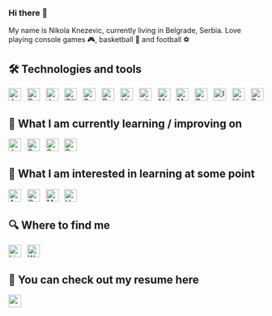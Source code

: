 ### Hi there 👋

My name is Nikola Knezevic, currently living in Belgrade, Serbia. Love playing console games 🎮, basketball 🏀 and football ⚽

## 🛠  Technologies and tools

<a name="learning-now"></a>

[<img src="https://img.shields.io/badge/Java-ED8B00?style=for-the-badge&logo=openjdk&logoColor=white" alt="Java logo" title="Java" height="25" />][tech_tools_anchor]
&nbsp;
[<img src="https://img.shields.io/badge/Python-3776AB?style=for-the-badge&logo=python&logoColor=white" alt="Python logo" title="Python" height="25" />][tech_tools_anchor]
&nbsp;
[<img src="https://img.shields.io/badge/JavaScript-282C34?logo=javascript&logoColor=F7DF1E" alt="JavaScript logo" title="JavaScript" height="25" />][tech_tools_anchor]
&nbsp;
[<img src="https://img.shields.io/badge/C%23-239120?style=for-the-badge&logo=c-sharp&logoColor=white" alt="C# logo" title="C#" height="25" />][tech_tools_anchor]
&nbsp;
[<img src="https://img.shields.io/badge/Spring-6DB33F?style=for-the-badge&logo=spring&logoColor=white" alt="Spring logo" title="Spring" height="25" />][tech_tools_anchor]
&nbsp;
[<img src="https://img.shields.io/badge/React-20232A?style=for-the-badge&logo=react&logoColor=61DAFB" alt="React logo" title="React" height="25" />][tech_tools_anchor]
&nbsp;
[<img src="https://img.shields.io/badge/Hibernate-59666C?style=for-the-badge&logo=Hibernate&logoColor=white" alt="Hibernate logo" title="Hibernate" height="25" />][tech_tools_anchor]
&nbsp;
[<img src="https://img.shields.io/badge/git-282C34?logo=git&logoColor=F05032" alt="git logo" title="git" height="25" />][tech_tools_anchor]
&nbsp;
[<img src="https://img.shields.io/badge/MySQL-00000F?style=for-the-badge&logo=mysql&logoColor=white" alt="MySql logo" title="MySql" height="25" />][tech_tools_anchor]
&nbsp;
[<img src="https://img.shields.io/badge/MongoDB-4EA94B?style=for-the-badge&logo=mongodb&logoColor=white" alt="MongoDB logo" title="MongoDB" height="25" />][tech_tools_anchor]
&nbsp;
[<img src="https://img.shields.io/badge/PostgreSQL-316192?style=for-the-badge&logo=postgresql&logoColor=white" alt="PostgreSQL logo" title="PostgreSQL" height="25" />][tech_tools_anchor]
&nbsp;
[<img src="https://img.shields.io/badge/IntelliJ_IDEA-000000.svg?style=for-the-badge&logo=intellij-idea&logoColor=white" alt="IntelliJ logo" title="IntelliJ" height="25" />][tech_tools_anchor]
&nbsp;
[<img src="https://img.shields.io/badge/VS%20Code-282C34?logo=visual-studio-code&logoColor=007ACC" alt="Visual Studio Code logo" title="Visual Studio Code" height="25" />][tech_tools_anchor]
&nbsp;
[<img src="https://img.shields.io/badge/PyCharm-000000.svg?&style=for-the-badge&logo=PyCharm&logoColor=white" alt="PyCharm logo" title="PyCharm" height="25" />][tech_tools_anchor]

<a name="learning-next"></a>

## 📖  What I am currently learning / improving on

[<img src="https://img.shields.io/badge/Java-ED8B00?style=for-the-badge&logo=openjdk&logoColor=white" alt="Java logo" title="Java" height="25" />][learning_now_anchor]
&nbsp;
[<img src="https://img.shields.io/badge/Python-3776AB?style=for-the-badge&logo=python&logoColor=white" alt="Python logo" title="Python" height="25" />][learning_now_anchor]
&nbsp;
[<img src="https://img.shields.io/badge/Spring-6DB33F?style=for-the-badge&logo=spring&logoColor=white" alt="Spring logo" title="Spring" height="25" />][learning_now_anchor]
&nbsp;
[<img src="https://img.shields.io/badge/React-20232A?style=for-the-badge&logo=react&logoColor=61DAFB" alt="React logo" title="React" height="25" />][learning_now_anchor]

## 👾  What I am interested in learning at some point

[<img src="https://img.shields.io/badge/Amazon_AWS-232F3E?style=for-the-badge&logo=amazon-aws&logoColor=white" alt="Amazon AWS logo" title="Amazon AWS" height="25" />][learning_next_anchor]
&nbsp;
[<img src="https://img.shields.io/badge/Google_Cloud-4285F4?style=for-the-badge&logo=google-cloud&logoColor=white" alt="Google Cloud logo" title="Google Cloud" height="25" />][learning_next_anchor]
&nbsp;
[<img src="https://img.shields.io/badge/Microsoft_Azure-0089D6?style=for-the-badge&logo=microsoft-azure&logoColor=white" alt="MS Azure logo" title="MS Azure" height="25" />][learning_next_anchor]
&nbsp;
[<img src="https://img.shields.io/badge/Unity-100000?style=for-the-badge&logo=unity&logoColor=white" alt="Unity logo" title="Unity" height="25" />][learning_next_anchor]

## 🔍  Where to find me

[<img src="https://img.shields.io/badge/LinkedIn-282C34?logo=linkedin&logoColor=0077B5" alt="LinkedIn logo" title="LinkedIn" height="25" />](https://www.linkedin.com/in/nikola-knezevic-11880861)
&nbsp;
[<img src="https://img.shields.io/badge/website-000000?style=for-the-badge&logo=About.me&logoColor=white" alt="Web logo" title="Personal Website" height="25" />](https://nikolaknezevic.netlify.app/)

## 📄 You can check out my resume here

[<img src="https://img.shields.io/badge/Standard%20Resume-2A3FFB.svg?style=for-the-badge&logo=Standard-Resume&logoColor=white" alt="resume logo" title="resume" height="25" />](https://drive.google.com/drive/folders/1Q1_JxbsR9A7GyURkhbaPAJXZgSIp2JLp?usp=sharing)


[tech_tools_anchor]: #Hi--
[learning_now_anchor]: #learning-now
[learning_next_anchor]: #learning-next


